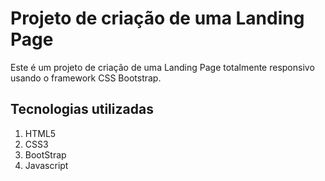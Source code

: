 # Projeto de criação de uma Landing Page
Este é um projeto de criação de uma Landing Page totalmente responsivo usando o framework CSS Bootstrap.

## Tecnologias utilizadas
1. HTML5
2. CSS3
3. BootStrap
4. Javascript
